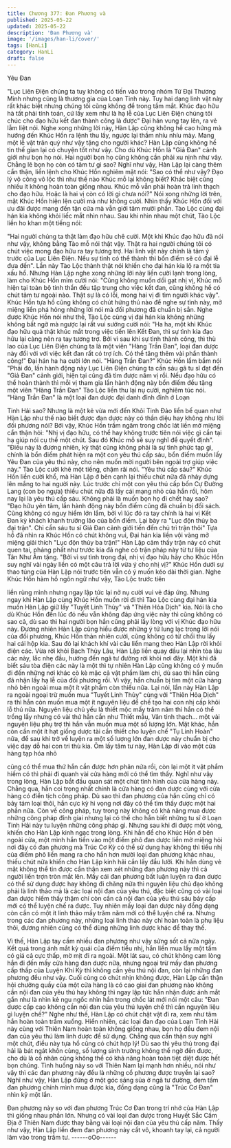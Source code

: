 ```yaml
---
title: Chương 377: Đan Phương và
published: 2025-05-22
updated: 2025-05-22
description: 'Đan Phương và'
image: '/images/han-li/cover/'
tags: [HanLi]
category: HanLi
draft: false
---
```


Yêu Đan

"Lục Liên Điện chúng ta tuy không có tiến vào trong nhóm Tứ Đại
Thương Minh nhưng cũng là thương gia của Loạn Tinh này. Tuy
hai dạng linh vật này rất khác biệt nhưng chúng tôi cũng không để
trong tầm mắt. Khúc đạo hữu hà tất phải tính toán, cứ lấy xem
như là hạ lễ của Lục Liên Điện chúng tôi chúc cho đạo hữu kết
đan thành công là được" Đại hán vung tay lên, ra vẻ lẫm liệt nói.
Nghe xong những lời này, Hàn Lập cũng không hề cao hứng mà
hướng đến Khúc Hồn ra lệnh thu lấy, ngược lại thầm nhíu nhíu
mày.
Mang một lễ vật trân quý như vậy tặng cho người khác? Hàn Lập
cũng không hề tin thế gian lại có chuyện tốt như vậy. Cho dù
Khúc Hồn là "Giả Đan" cảnh giới như bọn họ nói. Hai người bọn
họ cũng không cần phải xu nịnh như vây. Chẳng lẽ bọn họ còn có
tâm tư gì sao?
Nghĩ như vậy, Hàn Lập lại càng thêm cẩn thận, liền lệnh cho Khúc
Hồn nghiêm mặt nói:
"Sao có thể như vậy? Đạo lý vô công vô lộc thì như thế nào Khúc
mỗ lại không biết? Khác biệt cũng nhiều ít không hoàn toàn giống
nhau. Khúc mỗ vẫn phải hoàn trả linh thạch cho đạo hữu. Hoặc là
hai vị còn có lời gì chưa nói?" Nói xong những lời trên, mặt Khúc
Hồn hiện lên cười mà như không cười.
Nhìn thấy Khúc Hồn đối với ưu đãi được mang đến tận cửa mà
vẫn giới tâm mười phần. Tào Lộc cùng đại hán kia không khỏi liếc
mắt nhìn nhau.
Sau khi nhìn nhau một chút, Tào Lộc liền ho khan một tiếng nói:

"Hai người chúng ta thật làm đạo hữu chê cười. Một khi Khúc đạo
hữu đã nói như vậy, không bằng Tào mỗ nói thật vậy. Thật ra hai
người chúng tôi có chút việc mong đạo hữu ra tay tương trợ. Hai
linh vật này chính là tâm ý trước của Lục Liên Điện. Nếu sự tình
có thể thành thì bổn điếm sẽ có đại lễ đưa đến".
Lần này Tào Lộc thành thật nói khiến cho đại hán kia lộ ra một tia
xấu hổ.
Nhưng Hàn Lập nghe xong những lời này liền cười lạnh trong
lòng, làm cho Khúc Hồn mỉm cười nói:
"Cũng không muốn dối gạt nhị vị, Khúc mỗ hiện tại toàn bộ tinh
thần đều tập trung cho việc kết đan, cũng không hề có chút tâm tư
ngoài nào. Thật sự là có lỗi, mong hai vị đi tìm người khác vậy".
Khúc Hồn tựa hồ cũng không có chút hứng thú nào để nghe sự
tình này, mở miệng liền phá hỏng những lời nói mà đối phương
đã chuẩn bị sẳn.
Nghe được Khúc Hồn nói như thế, Tào Lộc cùng vị đại hán kia
không những không bất ngờ mà ngược lại rất vui sướng cười nói:
"Ha ha, một khi Khúc đạo hữu quả thật khúc mắt trong việc tiến
lên Kết Đan, thì sự tình kia đạo hữu lại càng nên ra tay tương trợ.
Bởi vì sau khi sự tình thành công, thì thù lao của Lục Liên Điện
chúng ta là một viên "Hàng Trần Đan", loại đan dược này đối với
với việc kết đan rất có trợ ích. Có thể tăng thêm vài phần thành
công!" Đại hán ha ha cười lớn nói.
"Hàng Trần Đan?" Khúc Hồn lẩm bẩm nói
"Phải đó, lần hành động này Lục Liên Điện chúng ta cần sáu gã tu
sĩ đạt đến "Giả Đan" cảnh giới, hiện tại cũng đã tìm được năm vị
rồi. Nếu đạo hữu có thể hoàn thành thì mỗi vị tham gia lần hành
động này bổn điếm đều tặng một viên "Hàng Trần Đan" Tào Lộc
liền thu lại nụ cười, nghiêm túc nói.
"Hàng Trần Đan" là một loại đan dược đại danh đỉnh đỉnh ở Loạn

Tinh Hải sao? Nhưng là một kẻ vừa mới đến Khôi Tinh Đảo liền
bế quan như Hàn Lập như thế nào biết được đan dược này có
thần diệu hay không như lời đối phương nói?
Bởi vậy, Khúc Hồn trầm ngâm trong chốc lát liền mở miệng cẩn
thận hỏi: "Nhị vị đạo hữu, có thể hay không trước tiên nói việc gì
cần tại hạ giúp nói cụ thể một chút. Sau đó Khúc mỗ sẽ suy nghĩ
để quyết định".
"Điều này là đương nhiên, kỳ thật cũng không phải là sự tình
phức tạp gì, chính là bổn điếm phát hiện ra một con yêu thú cấp
sáu, bổn điếm muốn lấy Yêu Đan của yêu thú này, cho nên muốn
mời người bên ngoài trợ giúp việc này." Tào Lộc cười khẽ một
tiếng, chậm rãi nói.
"Yêu thú cấp sáu?" Khúc Hồn liền cười khổ, mà Hàn Lập ở bên
cạnh lại thiếu chút nữa đã nhảy dựng lên mắng to hai người này.
Lúc trước chỉ một con yêu thú cấp bốn Cự Đường Lang (con bọ
ngựa) thiếu chút nữa đã lấy cái mạng nhỏ của hắn rồi, hôm nay
lại là yêu thú cấp sáu. Không phải là muốn bọn họ đi chết hay
sao?
"Đạo hữu yên tâm, lần hành động này bổn điếm cũng đã chuẩn bị
đối sách. Cũng không có nguy hiểm lớn lắm, bởi vì lúc đó ra tay
chính là hai vị Kết Đan kỳ khách khanh trưởng lão của bổn điếm.
Lại bày ra "Lục độn thủy ba đại trận". Chỉ cần sáu tu sĩ Giả Đan
cảnh giới tiến đến chủ trì trận thôi" Tựa hồ đã nhìn ra Khúc Hồn
có chút không vui, Đại hán kia liền vội vàng mở miệng giải thích
"Lục độn thủy ba trận!" Hàn Lập cảm thấy trận này có chút quen
tai, phảng phất như trước kia đã nghe có trận pháp này từ tư liệu
của Tân Như Âm tặng.
"Bởi vì sự tình trọng đại, nhị vị đạo hữu hãy cho Khúc Hồn suy
nghĩ vài ngày liền có một câu trả lời vừa ý cho nhị vị?" Khúc Hồn
dưới sự thao túng của Hàn Lập nói trước tiên vẫn có ý muốn kéo
dài thời gian.
Nghe Khúc Hồn hàm hồ ngôn ngữ như vậy, Tào Lộc trước tiên

liền rùng mình nhưng ngay lập tức lại nở nụ cười vui vẻ đáp ứng.
Nhưng ngay khi Hàn Lập cùng Khúc Hồn muốn rời đi thì Tào Lộc
cùng đại hán kia muốn Hàn Lập giữ lấy "Tuyết Linh Thủy" và
"Thiên Hỏa Dịch" kia. Nói là cho dù Khúc Hồn đến lúc đó nếu vẫn
không đáp ứng việc này thì cũng không có sao cả, dù sao thì hai
người bọn hắn cũng phải lấy lòng với vị Khúc đạo hữu này.
Đương nhiên Hàn Lập cũng hiểu được những ý tứ lung lạc trong
lời nói của đối phương, Khúc Hồn thản nhiên cười, cũng không có
từ chối thu lấy hai cái hộp kia. Sau đó lại khách khí vài câu liền
mang theo Hàn Lập rời khỏi điện các.
Vừa rời khỏi Bạch Thủy Lâu, Hàn Lập liền quay đầu lại nhìn tòa
lâu các này, lắc nhẹ đầu, hướng đến ngã tư đường rời khỏi nơi
đây.
Một khi đã biết sáu tòa điện các này là một thì tự nhiên Hàn Lập
cũng không có ý muốn đi đến những nơi khác cò kè mặc cả vật
phẩm làm chi, dù sao thì hắn cũng đã nhận lấy hạ lễ của đối
phương rồi.
Vì vậy, hắn chuẩn bị tìm một cửa hàng nhỏ bên ngoài mua một ít
vật phẩm còn thiếu nữa.
Lại nói, lần này Hàn Lập ra ngoài ngoại trừ muốn mua "Tuyết Linh
Thủy" cùng với "Thiên Hỏa Dịch" ra thì hắn còn muốn mua một ít
nguyên liệu để chế tạo hai con nhị cấp khôi lỗ thú nữa.
Nguyên liệu chủ yếu là thiết mộc mấy trăm năm thì hắn có thể
trồng lấy nhưng có vài thứ hắn cần như Thiết mẫu, Vân tinh
thạch… một vài nguyên liệu phụ trợ thì hắn vẫn muốn mua một số
lượng lớn.
Mặt khác, hắn còn cần một ít hạt giống dược tài cần thiết cho
luyện chế "Tụ Linh Hoàn" nữa, để sau khi trở về luyện ra một số
lượng lớn đan dược này chuẩn bị cho việc dạy dỗ hai con tri thù
kia.
Ôm lấy tâm tư này, Hàn Lập đi vào một cửa hàng tạp hóa nhỏ

cũng có thể mua thứ hắn cần được hơn phân nửa rồi, còn lại một
ít vật phẩm hiếm có thì phải đi quanh vài cửa hàng mới có thể tìm
thấy.
Nghĩ như vậy trong lòng, Hàn Lập bắt đầu quan sát một chút tình
hình của cửa hàng này.
Chẳng qua, hắn coi trọng nhất chính là cửa hàng có đan dược
cùng với cửa hàng có điển tịch công pháp.
Dù sao thì đan phương của hắn cũng chỉ có bảy tám loại thôi, hắn
cực kỳ hi vọng nơi đây có thể tìm thấy được một hai phần nữa.
Còn về công pháp, tuy trong này không có khả năng mua được
những công pháp đỉnh giai nhưng lại có thể cho hắn biết những tu
sĩ ở Loạn Tinh Hải này tu luyện những công pháp gì.
Nhưng sau khi đi được một vòng, khiến cho Hàn Lập kinh ngạc
trong lòng.
Khi hắn để cho Khúc Hồn ở bên ngoài cửa, một mình hắn tiến vào
một điếm phô đan dược liền mở miệng hỏi nơi đây có đan phương
mà Trúc Cơ Kỳ có thể sử dụng hay không thì tiểu nhị của điếm
phô liền mang ra cho hắn hơn mười loại đan phương khác nhau,
thiếu chút nữa khiến cho Hàn Lập kinh hãi cắn lấy đầu lưỡi.
Khi hắn dùng vẻ mặt không thể tin được cẩn thận xem xét những
đan phương này thì cả người liền trợn tròn mắt lên.
Mấy cái đan phương bất luận luyện ra đan dược có thể sử dụng
được hay không đi chăng nữa thì nguyên liệu chủ đạo không phải
là linh thảo mà là các loại nội đan của yêu thú, đặc biệt cũng có
vài loại đan dược hiếm thấy thậm chí còn cần cả nội đan của yêu
thú sáu bảy cấp mới có thể luyện chế ra được.
Tuy nhiên mấy loại đan dược này đồng dạng còn cần có một ít
linh thảo mấy trăm năm mới có thể luyện chế ra. Nhưng trong các
đan phương này, những loại linh thảo này chỉ hoàn toàn là phụ
liệu thôi, đương nhiên cũng có thể dùng những linh dược khác để
thay thế.

Vì thế, Hàn Lập tay cầm nhiều đan phương như vậy sửng sốt cả
nữa ngày.
Kết quả trong ánh mắt kỳ quái của điếm tiểu nhị, hắn liền mua lấy
một tấm có giá cả cực thấp, mờ mịt đi ra ngoài.
Một lát sau, có chút không cam lòng hắn đi đến mấy cửa hàng
đan dược nữa, nhưng ngoại trừ mấy đan phương cấp thấp của
Luyện Khí Kỳ thì không cần yêu thú nội đan, còn lại những đan
phương đều như vậy.
Cuối cùng có chút nhịn không được, Hàn Lập cẩn thận hỏi
chưởng quầy của một cửa hàng là có cao giai đan phương nào
không cần nội đan của yêu thú hay không thì ngay lập tức hắn
nhận được ánh mắt gần như là nhìn kẻ ngu ngốc nhìn hắn trong
chốc lát mới nói một câu: "Đan dược cấp cao không cần nội đan
của yêu thú luyện chế thì cần nguyên liệu gì luyện chế?"
Nghe như thế, Hàn Lập có chút chật vật đi ra, xem như tâm hắn
hoàn toàn trầm xuống.
Hiển nhiên, các loại đan đạo của Loạn Tinh Hải này cùng với
Thiên Nam hoàn toàn không giống nhau, bọn họ đều đem nội đan
của yêu thú làm linh dược để sử dụng.
Chẳng qua cẩn thận suy nghĩ một chút, điều này tựa hồ cũng có
chút hợp lý!
Dù sao thì yêu thú trong đại hải là bát ngát khôn cùng, số lượng
sinh trưởng không thể ngờ đến được, cho dù là cổ nhân cũng
không thể có khả năng hoàn toàn tiệt diệt được hết bọn chúng.
Tình huống này so với Thiên Nam lại mạnh hơn nhiều, nói như
vậy thì các đan phương này đều là những cổ phương được truyền
lại sao?
Nghĩ như vậy, Hàn Lập đứng ở một góc sáng sủa ở ngã tư đường,
đem tấm đan phương chính mình mua được kia, đồng dạng cũng
là "Trúc Cơ Đan" nhìn kỹ một lần.

Đan phương này so với đan phương Trúc Cơ Đan trong trí nhớ
của Hàn Lập thì giống nhau phần lớn. Nhưng có vài loại đan
dược trong Huyết Sắc Cấm Địa ở Thiên Nam được thay bằng vài
loại nội đan của yêu thú cấp năm.
Thấy như vậy, Hàn Lập liền đem đan phương này cất vô, khoanh
tay lại, cả người lâm vào trong trầm tư.
------oOo------
